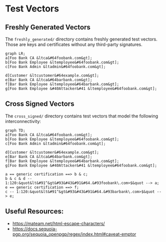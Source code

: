 <!--
SPDX-FileCopyrightText: 2022 Paul Schaub <vanitasvitae@fsfe.org>

SPDX-License-Identifier: Apache-2.0
-->
# Test Vectors

## Freshly Generated Vectors

The `freshly_generated/` directory contains freshly generated test vectors.
Those are keys and certificates without any third-party signatures.

```mermaid
graph LR;
a[Foo Bank CA &ltca&#64foobank.com&gt];
b[Foo Bank Employee &ltemployee&#64foobank.com&gt];
c[Foo Bank Admin &ltadmin&#64foobank.com&gt];

d[Customer &ltcustomer&#64example.com&gt];
e[Bar Bank CA &ltca&#64barbank.com&gt];
f[Bar Bank Employee &ltemployee&#64barbank.com&gt];
g[Foo Bank Employee &#40Attacker&#41 &ltemployee&#64foobank.com&gt];
```

## Cross Signed Vectors
The `cross_signed/` directory contains test vectors that model the following interconnectivity:

```mermaid
graph TD;
a[Foo Bank CA &ltca&#64foobank.com&gt];
b[Foo Bank Employee &ltemployee&#64foobank.com&gt];
c[Foo Bank Admin &ltadmin&#64foobank.com&gt];

d[Customer &ltcustomer&#64example.com&gt];
e[Bar Bank CA &ltca&#64barbank.com&gt];
f[Bar Bank Employee &ltemployee&#64barbank.com&gt];
g[Foo Bank Employee &#40Attacker&#41 &ltemployee&#64foobank.com&gt];

a == generic certification ==> b & c;
b & c & d -- 1:120:&quot&lt&#91^&gt&#93&#43&#91&#64.&#93foobank\.com>$&quot --> a;
e == generic certification ==> f;
c -- 1:120:&quot&lt&#91^&gt&#93&#43&#91&#64.&#93barbank\.com>$&quot --> e;
```

## Useful Resources:
* https://mateam.net/html-escape-characters/
* https://docs.sequoia-pgp.org/sequoia_openpgp/regex/index.html#caveat-emptor